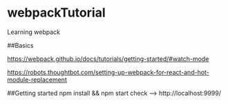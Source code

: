 # webpackTutorial
Learning webpack

##Basics

https://webpack.github.io/docs/tutorials/getting-started/#watch-mode

https://robots.thoughtbot.com/setting-up-webpack-for-react-and-hot-module-replacement

##Getting started
npm install && npm start
check --> http://localhost:9999/

